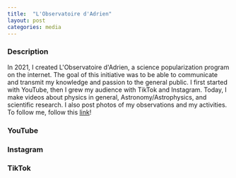 ```yaml
---
title:  "L'Observatoire d'Adrien"
layout: post
categories: media
---
```


### Description

In 2021, I created L'Observatoire d'Adrien, a science popularization program on the internet. 
The goal of this initiative was to be able to communicate and transmit my knowledge and passion to the general public. 
I first started with YouTube, then I grew my audience with TikTok and Instagram. 
Today, I make videos about physics in general, Astronomy/Astrophysics, and scientific research.
I also post photos of my observations and my activities.
To follow me, follow this [link](https://linktr.ee/lobservatoiredadrien)!

### YouTube



### Instagram



### TikTok
